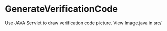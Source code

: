 # GenerateVerificationCode
Use JAVA Servlet to draw verification code picture.
View Image.java in src/

